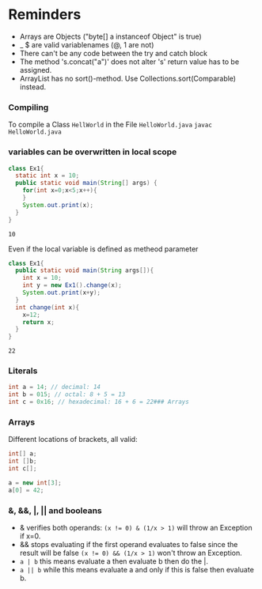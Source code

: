 # Reminders

  * Arrays are Objects ("byte[] a instanceof Object" is true)
  * _ $ are valid variablenames (@, 1 are not)
  * There can't be any code between the try and catch block
  * The method 's.concat("a")' does not alter 's' return value has to be assigned.
  * ArrayList has no sort()-method. Use Collections.sort(Comparable) instead.

### Compiling
To compile a Class `HellWorld` in the File `HelloWorld.java`
```javac HelloWorld.java```

### variables can be overwritten in local scope

```java
class Ex1{
  static int x = 10;  
  public static void main(String[] args) {
    for(int x=0;x<5;x++){
    }
    System.out.print(x);
  }
}
```
`10`

Even if the local variable is defined as metheod parameter

```java
class Ex1{
  public static void main(String args[]){
    int x = 10;
    int y = new Ex1().change(x);
    System.out.print(x+y);
  }
  int change(int x){
    x=12;
    return x;
  }
}
```
`22`

### Literals

```java
int a = 14; // decimal: 14
int b = 015; // octal: 8 + 5 = 13
int c = 0x16; // hexadecimal: 16 + 6 = 22### Arrays
```

### Arrays
Different locations of brackets, all valid:
```java
int[] a;
int []b;
int c[];

a = new int[3];
a[0] = 42;
```

### &, &&, |, || and booleans
* & verifies both operands: `(x != 0) & (1/x > 1)` will throw an Exception if x=0.
* && stops evaluating if the first operand evaluates to false since the result will be false `(x != 0) && (1/x > 1)` won't throw an Exception.
* `a | b` this means evaluate a then evaluate b then do the |.
* `a || b`  while this means evaluate a and only if this is false then evaluate b.
